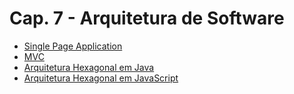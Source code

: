 # Cap. 7 - Arquitetura de Software

* [Single Page Application](https://github.com/mtov/ESM-ExemplosCodigo/tree/master/cap7/spa)
* [MVC](https://github.com/mtov/ESM-ExemplosCodigo/tree/master/cap7/mvc)
* [Arquitetura Hexagonal em Java](https://github.com/mtov/ESM-ExemplosCodigo/tree/master/cap7/hexagonal)
* [Arquitetura Hexagonal em JavaScript](https://github.com/mtov/ESM-ExemplosCodigo/tree/master/cap7/hexagonal-js)
